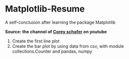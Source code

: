 # Matplotlib-Resume
A self-conclusion after learning the package Matplotlib

**Source: the channel of [Corey schafer](https://www.youtube.com/user/schafer5) on youtube**


1. Create the first line plot
2. Create the bar plot by using data from csv, with module collections.Counter and pandas, numpy
